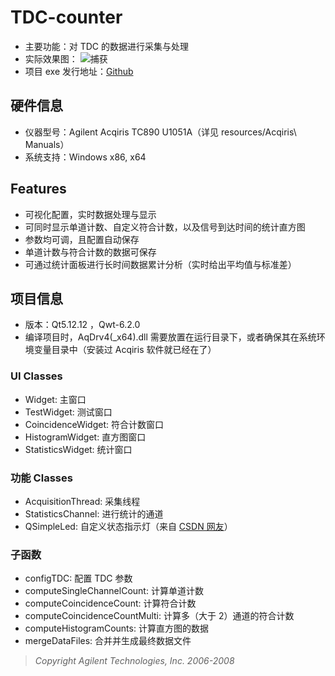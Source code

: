 # TDC-counter
* 主要功能：对 TDC 的数据进行采集与处理
* 实际效果图：
![捕获](https://user-images.githubusercontent.com/44578389/166425249-36da424d-c8e9-4022-8d07-3bf5dcd86e99.PNG)
* 项目 exe 发行地址：[Github](https://github.com/WhiteChimney/TDC-counter/releases)

## 硬件信息
* 仪器型号：Agilent Acqiris TC890 U1051A（详见 resources/Acqiris\ Manuals）
* 系统支持：Windows x86, x64

## Features
* 可视化配置，实时数据处理与显示
* 可同时显示单道计数、自定义符合计数，以及信号到达时间的统计直方图
* 参数均可调，且配置自动保存
* 单道计数与符合计数的数据可保存
* 可通过统计面板进行长时间数据累计分析（实时给出平均值与标准差）

## 项目信息
* 版本：Qt5.12.12 ，Qwt-6.2.0
* 编译项目时，AqDrv4(_x64).dll 需要放置在运行目录下，或者确保其在系统环境变量目录中（安装过 Acqiris 软件就已经在了）

### UI Classes
* Widget: 主窗口
* TestWidget: 测试窗口
* CoincidenceWidget: 符合计数窗口
* HistogramWidget: 直方图窗口
* StatisticsWidget: 统计窗口

### 功能 Classes
* AcquisitionThread: 采集线程
* StatisticsChannel: 进行统计的通道
* QSimpleLed: 自定义状态指示灯（来自 [CSDN 网友](https://blog.csdn.net/weixin_37818081/article/details/119803320)）

### 子函数
* configTDC: 配置 TDC 参数
* computeSingleChannelCount: 计算单道计数
* computeCoincidenceCount: 计算符合计数
* computeCoincidenceCountMulti: 计算多（大于 2）通道的符合计数
* computeHistogramCounts: 计算直方图的数据
* mergeDataFiles: 合并并生成最终数据文件
> *Copyright Agilent Technologies, Inc. 2006-2008*
